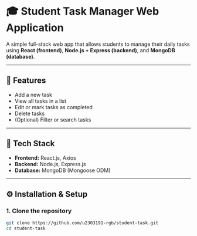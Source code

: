 # 🎓 Student Task Manager Web Application

A simple full-stack web app that allows students to manage their daily tasks using **React (frontend)**, **Node.js + Express (backend)**, and **MongoDB (database)**.

---

## 🚀 Features
- Add a new task  
- View all tasks in a list  
- Edit or mark tasks as completed  
- Delete tasks  
- (Optional) Filter or search tasks  

---

## 🧩 Tech Stack
- **Frontend:** React.js, Axios  
- **Backend:** Node.js, Express.js  
- **Database:** MongoDB (Mongoose ODM)

---

## ⚙️ Installation & Setup

### 1. Clone the repository
```bash
git clone https://github.com/u2303191-rgb/student-task.git
cd student-task
